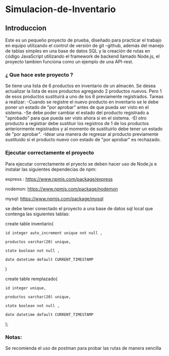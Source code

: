 # Simulacion-de-Inventario

## Introduccion
Este es un pequeño proyecto de prueba, diseñado para practicar el trabajo en equipo utilizando el 
control de versión de 
git –github, además del manejo de tablas simples en una base de datos SQL y la 
creación de rutas en código JavaScript utilizando el framework de backend llamado Node.js, el proyecto tambien funciona como un ejemplo 
de una API-rest. 

### ¿ Que hace este proyecto ?
Se tiene una lista de 6 productos en inventario de un almacén. Se desea actualizar la lista de esos productos agregando 2 productos nuevos. Pero 1 de esos productos sustituirá a uno de los 6 previamente registrados.
Tareas a realizar:
-Cuando se registre el nuevo producto en inventario se le debe poner un estado de "por aprobar" antes de que pueda ser visto en el sistema.
-Se debe poder cambiar el estado del producto registrado a "aprobado" para que pueda ser visto ahora si en el sistema.
-El otro producto a registrar debe sustituir los registros de 1 de los productos anteriormente registrados y al momento de sustituirlo debe tener un estado de "por aprobar".
-Idear una manera de regresar al producto previamente sustituido si el producto nuevo con estado de "por aprobar" es rechazado.

 ### Ejecutar correctamente el proyecto
 Para ejecutar correctamente el pryecto se deben hacer uso de Node.js e instalar las siguientes dependecias de npm:
 
 express : https://www.npmjs.com/package/express
 
 nodemon: https://www.npmjs.com/package/nodemon
 
 mysql: https://www.npmjs.com/package/mysql
 
 se debe tener conectado el proyecto a una base de datos sql local que contenga las siguientes tablas: 
 

 create table inventario(
 
    id integer auto_increment unique not null ,
    
    productos varchar(20) unique,
    
    state boolean not null ,
    
    date datetime default CURRENT_TIMESTAMP
    
)

 
create table remplazado(

    id integer unique,
    
    productos varchar(20) unique,
    
    state boolean not null ,
    
    date datetime default CURRENT_TIMESTAMP
    
);

 ### Notas: 
 Se recomienda el uso de postman para probar las rutas de manera sencilla
 
